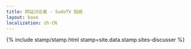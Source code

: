 ```yaml
---
title: 网站讨论者 - SudoTV 贴纸
layout: base
localization: zh-CN
---
```


{% include stamp/stamp.html
    stamp=site.data.stamp.sites-discusser
%}